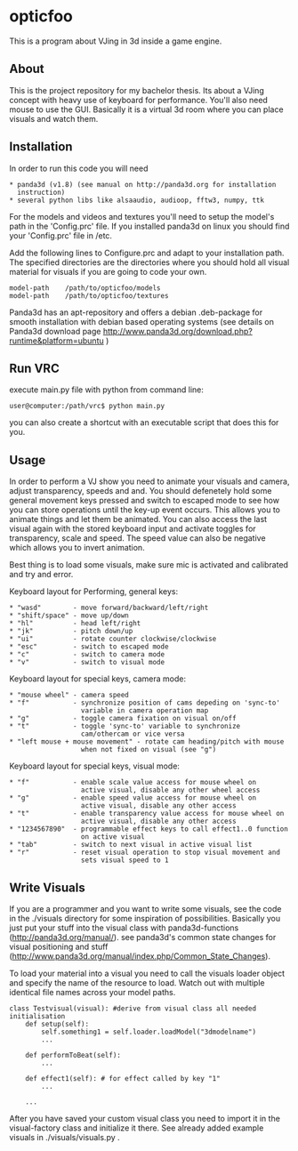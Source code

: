 opticfoo
========

This is a program about VJing in 3d inside a game engine.

About
-----

This is the project repository for my bachelor thesis. Its about a 
VJing concept with heavy use of keyboard for performance. You'll also 
need mouse to use the GUI. Basically it is a virtual 3d room where you 
can place visuals and watch them.


Installation
------------

In order to run this code you will need 

    * panda3d (v1.8) (see manual on http://panda3d.org for installation
      instruction)
    * several python libs like alsaaudio, audioop, fftw3, numpy, ttk

For the models and videos and textures you'll need to setup the model's
path in the 'Config.prc' file.
If you installed panda3d on linux you should find your 'Config.prc'
file in /etc.

Add the following lines to Configure.prc and adapt to your installation
path. The specified directories are the directories where you should
hold all visual material for visuals if you are going to code your own.

    model-path    /path/to/opticfoo/models
    model-path    /path/to/opticfoo/textures


Panda3d has an apt-repository and offers a debian .deb-package for
smooth installation with debian based operating systems (see details
on Panda3d download page
http://www.panda3d.org/download.php?runtime&platform=ubuntu )

Run VRC
-------

execute main.py file with python from command line:

    user@computer:/path/vrc$ python main.py

you can also create a shortcut with an executable script that does
this for you.

Usage
-----

In order to perform a VJ show you need to animate your visuals and
camera, adjust transparency, speeds and and.
You should defenetely hold some general movement keys pressed and
switch to escaped mode to see how you can store operations until
the key-up event occurs. This allows you to animate things and let
them be animated.
You can also access the last visual again with the stored keyboard
input and activate toggles for transparency, scale and speed.
The speed value can also be negative which allows you to invert
animation.

Best thing is to load some visuals, make sure mic is activated and
calibrated and try and error.

Keyboard layout for Performing, general keys:

    * "wasd"        - move forward/backward/left/right
    * "shift/space" - move up/down
    * "hl"          - head left/right
    * "jk"          - pitch down/up
    * "ui"          - rotate counter clockwise/clockwise
    * "esc"         - switch to escaped mode
    * "c"           - switch to camera mode
    * "v"           - switch to visual mode

Keyboard layout for special keys, camera mode:

    * "mouse wheel" - camera speed
    * "f"           - synchronize position of cams depeding on 'sync-to'
                      variable in camera operation map
    * "g"           - toggle camera fixation on visual on/off
    * "t"           - toggle 'sync-to' variable to synchronize
                      cam/othercam or vice versa
    * "left mouse + mouse movement" - rotate cam heading/pitch with mouse
                      when not fixed on visual (see "g")

Keyboard layout for special keys, visual mode:

    * "f"           - enable scale value access for mouse wheel on 
                      active visual, disable any other wheel access
    * "g"           - enable speed value access for mouse wheel on
                      active visual, disable any other access
    * "t"           - enable transparency value access for mouse wheel on
                      active visual, disable any other access
    * "1234567890"  - programmable effect keys to call effect1..0 function
                      on active visual
    * "tab"         - switch to next visual in active visual list
    * "r"           - reset visual operation to stop visual movement and
                      sets visual speed to 1

Write Visuals
-------------

If you are a programmer and you want to write some visuals, see the code in
the ./visuals directory for some inspiration of possibilities.
Basically you just put your stuff into the visual class with panda3d-functions
(http://panda3d.org/manual/). see panda3d's common state changes for visual
positioning and stuff 
(http://www.panda3d.org/manual/index.php/Common_State_Changes).

To load your material into a visual you need to call the visuals loader object
and specify the name of the resource to load. Watch out with multiple identical
file names across your model paths.

    class Testvisual(visual): #derive from visual class all needed initialisation
        def setup(self):
            self.something1 = self.loader.loadModel("3dmodelname")
            ...

        def performToBeat(self):
            ...

        def effect1(self): # for effect called by key "1"
            ...

        ...

After you have saved your custom visual class you need to import it in the
visual-factory class and initialize it there. See already added example
visuals in ./visuals/visuals.py .
